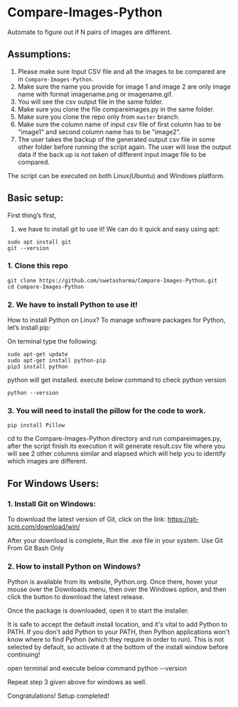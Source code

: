 # Compare-Images-Python
Automate to figure out if N pairs of images are different.

## Assumptions:
1. Please make sure Input CSV file and all the images to be compared are in ```Compare-Images-Python```.
2. Make sure the name you provide for image 1 and image 2 are only image name with format imagename.png or imagename.gif.
3. You will see the csv output file in the same folder.
4. Make sure you clone the file compareimages.py in the same folder.
5. Make sure you clone the repo only from ```master``` branch.
6. Make sure the column name of input csv file of first column has to be "image1" and second column name has to be "image2".
7. The user takes the backup of the generated output csv file in some other folder before running the script again. The user will lose the output data if the back up is not taken of different input image file to be compared.

The script can be executed on both Linux(Ubuntu) and Windows platform.
## Basic setup:
First thing’s first,
1. we have to install git to use it! We can do it quick and easy using apt:
```
sudo apt install git
git --version
```
### 1. Clone this repo
```
git clone https://github.com/swetasharma/Compare-Images-Python.git
cd Compare-Images-Python
```

### 2. We have to install Python to use it!
How to install Python on Linux?
To manage software packages for Python, let’s install pip:

On terminal type the following:

```
sudo apt-get update
sudo apt-get install python-pip
pip3 install python
```
python will get installed.
execute below command to check python version
```
python --version 
```

### 3. You will need to install the pillow for the code to work.

```
pip install Pillow
```

cd to the Compare-Images-Python directory and run compareimages.py, after the script finish its execution it will generate result.csv file where you will see 2 other columns similar and elapsed which will help you to identify which images are different.


## For Windows Users:

### 1. Install Git on Windows:
To download the latest version of Git, click on the link:
https://git-scm.com/download/win/

After your download is complete, Run the .exe file in your system.
Use Git From Git Bash Only

### 2. How to install Python on Windows?
Python is available from its website, Python.org. Once there, hover your mouse over the Downloads menu, then over the Windows option, and then click the button to download the latest release.

Once the package is downloaded, open it to start the installer.

It is safe to accept the default install location, and it's vital to add Python to PATH. If you don't add Python to your PATH, then Python applications won't know where to find Python (which they require in order to run). This is not selected by default, so activate it at the bottom of the install window before continuing!

open terminal and execute below command
python --version

Repeat step 3 given above for windows as well.

Congratulations! Setup completed!


